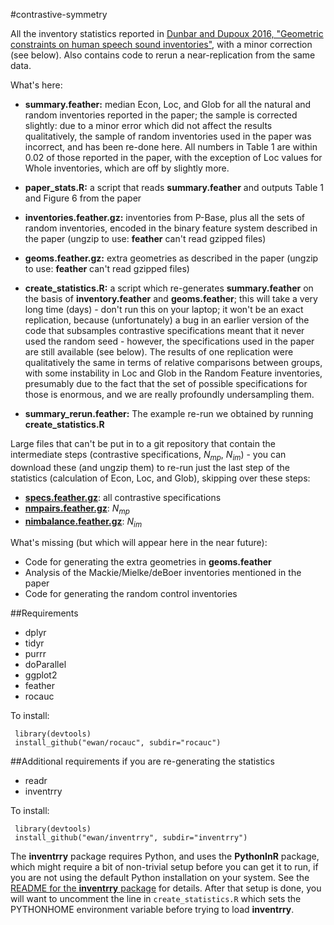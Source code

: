 #contrastive-symmetry

All the inventory statistics reported in [Dunbar and Dupoux 2016, "Geometric constraints on human speech sound inventories"](http://journal.frontiersin.org/article/10.3389/fpsyg.2016.01061/full), with a minor correction (see below). Also contains code to rerun a near-replication from the same data.

What's here:

* **summary.feather:** median Econ, Loc, and Glob for all the natural and random inventories reported in the paper; the sample is corrected slightly: due to a minor error which did not affect the results qualitatively, the sample of random inventories used in the paper was incorrect, and has been re-done here. All numbers in Table 1 are within 0.02 of those reported in the paper, with the exception of Loc values for Whole inventories, which are off by slightly more.
* **paper_stats.R:** a script that reads **summary.feather** and outputs Table 1 and Figure 6 from the paper

* **inventories.feather.gz:** inventories from P-Base, plus all the sets of random inventories, encoded in the binary feature system described in the paper (ungzip to use: **feather** can't read gzipped files)
* **geoms.feather.gz:** extra geometries as described in the paper (ungzip to use: **feather** can't read gzipped files)
* **create_statistics.R:** a script which re-generates **summary.feather** on the basis of **inventory.feather** and **geoms.feather**; this will take a very long time (days) - don't run this on your laptop; it won't be an exact replication, because (unfortunately) a bug in an earlier version of the code that subsamples contrastive specifications meant that it never used the random seed - however, the specifications used in the paper are still available (see below). The results of one replication were qualitatively the same in terms of relative comparisons between groups, with some instability in Loc and Glob in the Random Feature inventories, presumably due to the fact that the set of possible specifications for those is enormous, and we are really profoundly undersampling them.
* **summary_rerun.feather:** The example re-run we obtained by running **create_statistics.R**

Large files that can't be put in to a git repository that contain the intermediate steps (contrastive specifications, $N_{mp}$, $N_{im}$) - you can download these (and ungzip them) to re-run just the last step of the statistics (calculation of Econ, Loc, and Glob), skipping over these steps:

* **[specs.feather.gz](http://ewan.website/specs.feather.gz)**: all contrastive specifications
* **[nmpairs.feather.gz](http://ewan.website/nmpairs.feather.gz)**: $N_{mp}$
* **[nimbalance.feather.gz](http://ewan.website/nimbalance.feather.gz)**: $N_{im}$

What's missing (but which will appear here in the near future):

* Code for generating the extra geometries in **geoms.feather**
* Analysis of the Mackie/Mielke/deBoer inventories mentioned in the paper
* Code for generating the random control inventories

##Requirements

* dplyr
* tidyr
* purrr
* doParallel
* ggplot2 
* feather
* rocauc

To install:

     library(devtools)
     install_github("ewan/rocauc", subdir="rocauc")
  



##Additional requirements if you are re-generating the statistics

* readr
* inventrry

To install:

     library(devtools)
     install_github("ewan/inventrry", subdir="inventrry")

The **inventrry** package requires Python, and uses the **PythonInR** package, which might require a bit of non-trivial setup before you can get it to run, if you are not using the default Python installation on your system. See the [README for the **inventrry** package](https://github.com/ewan/inventrry) for details. After that setup is done, you will want to uncomment the line in `create_statistics.R` which sets the PYTHONHOME environment variable before trying to load **inventrry**.



